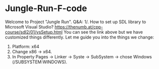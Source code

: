 ﻿# Jungle-Run-F-code
Welcome to Project "Jungle Run".
Q&A:
1/. How to set up SDL library to Microsoft Visual Studio?
https://thenumb.at/cpp-course/sdl2/01/vsSetup.html
You can see the link above but we have customized things differently. Let me guide you into the things we change:
  1. Platform: x64
  2. Change x86 -> x64.
  3. In Property Pages -> Linker -> Syste -> SubSystem -> chose Windows (/SUBSYSTEM:WINDOWS).
